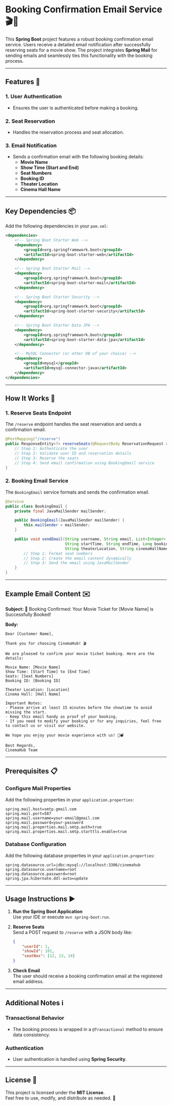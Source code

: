 
# Booking Confirmation Email Service 🎬📧

This **Spring Boot** project features a robust booking confirmation email service. Users receive a detailed email notification after successfully reserving seats for a movie show. The project integrates **Spring Mail** for sending emails and seamlessly ties this functionality with the booking process.

---

## Features 🚀

### 1. **User Authentication**
- Ensures the user is authenticated before making a booking.

### 2. **Seat Reservation**
- Handles the reservation process and seat allocation.

### 3. **Email Notification**
- Sends a confirmation email with the following booking details:
  - **Movie Name**
  - **Show Time (Start and End)**
  - **Seat Numbers**
  - **Booking ID**
  - **Theater Location**
  - **Cinema Hall Name**

---

## Key Dependencies 📦

Add the following dependencies in your `pom.xml`:

```xml
<dependencies>
    <!-- Spring Boot Starter Web -->
    <dependency>
        <groupId>org.springframework.boot</groupId>
        <artifactId>spring-boot-starter-web</artifactId>
    </dependency>

    <!-- Spring Boot Starter Mail -->
    <dependency>
        <groupId>org.springframework.boot</groupId>
        <artifactId>spring-boot-starter-mail</artifactId>
    </dependency>

    <!-- Spring Boot Starter Security -->
    <dependency>
        <groupId>org.springframework.boot</groupId>
        <artifactId>spring-boot-starter-security</artifactId>
    </dependency>

    <!-- Spring Boot Starter Data JPA -->
    <dependency>
        <groupId>org.springframework.boot</groupId>
        <artifactId>spring-boot-starter-data-jpa</artifactId>
    </dependency>

    <!-- MySQL Connector (or other DB of your choice) -->
    <dependency>
        <groupId>mysql</groupId>
        <artifactId>mysql-connector-java</artifactId>
    </dependency>
</dependencies>
```

---

## How It Works 🔧

### 1. **Reserve Seats Endpoint**
The `/reserve` endpoint handles the seat reservation and sends a confirmation email.

```java
@PostMapping("/reserve")
public ResponseEntity<?> reserveSeats(@RequestBody ReservationRequest request) {
    // Step 1: Authenticate the user
    // Step 2: Validate user ID and reservation details
    // Step 3: Reserve the seats
    // Step 4: Send email confirmation using BookingEmail service
}
```

### 2. **Booking Email Service**
The `BookingEmail` service formats and sends the confirmation email.

```java
@Service
public class BookingEmail {
    private final JavaMailSender mailSender;

    public BookingEmail(JavaMailSender mailSender) {
        this.mailSender = mailSender;
    }

    public void sendEmail(String username, String email, List<Integer> seatNos, String movieName, 
                          String startTime, String endTime, Long bookingId, 
                          String theaterLocation, String cinemaHallName) {
        // Step 1: Format seat numbers
        // Step 2: Create the email content dynamically
        // Step 3: Send the email using JavaMailSender
    }
}
```

---

## Example Email Content ✉️

**Subject:** 🎉 Booking Confirmed: Your Movie Ticket for [Movie Name] is Successfully Booked!

**Body:**

```plaintext
Dear [Customer Name],

Thank you for choosing CinemaHub! 🎬

We are pleased to confirm your movie ticket booking. Here are the details:

Movie Name: [Movie Name]  
Show Time: [Start Time] to [End Time]  
Seats: [Seat Numbers]  
Booking ID: [Booking ID]  

Theater Location: [Location]  
Cinema Hall: [Hall Name]  

Important Notes:
- Please arrive at least 15 minutes before the showtime to avoid missing the start.
- Keep this email handy as proof of your booking.
- If you need to modify your booking or for any inquiries, feel free to contact us or visit our website.

We hope you enjoy your movie experience with us! 🍿📽️  

Best Regards,  
CinemaHub Team
```

---

## Prerequisites 📋

### Configure Mail Properties
Add the following properties in your `application.properties`:

```properties
spring.mail.host=smtp.gmail.com
spring.mail.port=587
spring.mail.username=your-email@gmail.com
spring.mail.password=your-password
spring.mail.properties.mail.smtp.auth=true
spring.mail.properties.mail.smtp.starttls.enable=true
```

### Database Configuration
Add the following database properties in your `application.properties`:

```properties
spring.datasource.url=jdbc:mysql://localhost:3306/cinemahub
spring.datasource.username=root
spring.datasource.password=root
spring.jpa.hibernate.ddl-auto=update
```

---

## Usage Instructions ▶️

1. **Run the Spring Boot Application**  
   Use your IDE or execute `mvn spring-boot:run`.

2. **Reserve Seats**  
   Send a POST request to `/reserve` with a JSON body like:
   ```json
   {
       "userId": 1,
       "showId": 101,
       "seatNos": [12, 13, 14]
   }
   ```

3. **Check Email**  
   The user should receive a booking confirmation email at the registered email address.

---

## Additional Notes ℹ️

### Transactional Behavior
- The booking process is wrapped in a `@Transactional` method to ensure data consistency.

### Authentication
- User authentication is handled using **Spring Security**.

---


## License 📝
This project is licensed under the **MIT License**.  
Feel free to use, modify, and distribute as needed. 🎉
